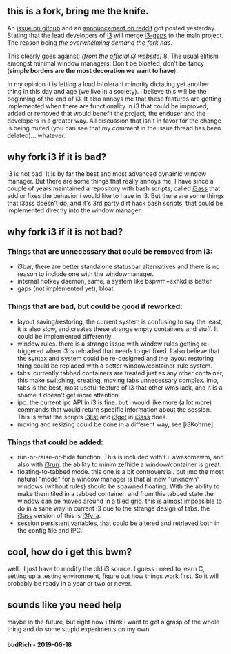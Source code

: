 ##  this is a fork, bring me the knife.

An [issue on github] and an [announcement on reddit] got posted yesterday. Stating that the lead developers of [i3] will merge [i3-gaps] to the main project. The reason being *the overwhelming demand the fork has*.

This clearly goes against: *(from the official [i3] website)*
  8. The usual elitism amongst minimal window managers: Don’t be bloated, don’t be fancy (**simple borders are the most decoration we want to have**). 

In my opinion it is letting a loud intolerant minority dictating yet another thing in this day and age (we live in a society). I believe this will be the beginning of the end of i3. It also annoys me that these features are getting implemented when there are functionality in i3 that could be improved, added or removed that would benefit the project, the enduser and the developers in a greater way. All discussion that isn't in favor for the change is being muted (you can see that my comment in the issue thread has been deleted)... whatever.

## why fork i3 if it is bad?

i3 is not bad. It is by far the best and most advanced dynamic window manager. But there are some things that really annoys me. I have since a couple of years maintained a repository with bash scripts, called [i3ass] that add or fixes the behavior i would like to have in i3. But there are some things that i3ass doesn't do, and it's 3rd party dirt hack bash scripts, that could be implemented directly into the window manager.  

## why fork i3 if it is not bad?

### Things that are unnecessary that could be **removed** from i3:
- i3bar, there are better standalone statusbar alternatives and there is no reason to include one with the windowmanager.
- internal hotkey daemon, same, a system like bspwm+sxhkd is better
- gaps (not implemented yet), bloat

### Things that are bad, but could be good if **reworked**:
- layout saving/restoring, the current system is confusing to say the least, it is also slow, and creates these strange empty containers and stuff. It could be implemented differently.
- window rules. there is a strange issue with window rules getting re-triggered when i3 is reloaded that needs to get fixed. I also believe that the syntax and system could be re-designed and the layout restoring thing could be replaced with a better window/container-rule system.
- tabs. currently tabbed containers are treated just as any other container, this make switching, creating, moving tabs unnecessary complex. imo, tabs is the best, most useful feature of i3 that other wms lack, and it is a shame it doesn't get more attention.
- ipc. the current ipc API in i3 is fine. but i would like more (a lot more) commands that would return specific information about the session. This is what the scripts [i3list] and [i3get] in [i3ass] does.
- moving and resizing could be done in a different way, see [i3Kohrne].

### Things that could be **added**:  
- run-or-raise-or-hide function. This is included with f.i. awesomewm, and also with [i3run]. the ability to minimize/hide a window/container is great.
- floating-to-tabbed mode. this one is a bit controversial. but imo the most natural "mode" for a window manager is that all new "unknown" windows (without rules) should be spawned floating. With the ability to make them tiled in a tabbed container. and from this tabbed state the window can be moved around in a tiled grid. this is almost impossible to do in a sane way in current i3 due to the strange design of tabs. the [i3ass] version of this is [i3fyra].
- session persistent variables, that could be altered and retrieved both in the config file and IPC.

## cool, how do i get this bwm?

well.. I just have to modify the old i3 source. I guess i need to learn C, setting up a testing environment, figure out how things work first. So it will probably be ready in a year or two or never.

## sounds like you need help

maybe in the future, but right now i think i want to get a grasp of the whole thing and do some stupid experiments on my own.

#### budRich - 2019-06-18

[i3get]: https://github.com/budlabs/i3ass/wiki/12AS_i3get
[i3fyra]: https://github.com/budlabs/i3ass/wiki/11AS_i3fyra
[i3Kornhe]: https://github.com/budlabs/i3ass/wiki/14AS_i3Kornhe
[i3list]: https://github.com/budlabs/i3ass/wiki/15AS_i3list
[i3run]: https://github.com/budlabs/i3ass/wiki/17AS_i3run
[i3ass]: https://github.com/budlabs/i3ass
[i3]: https://i3wm.org/
[i3-gaps]: https://github.com/Airblader/i3
[issue on github]: https://github.com/i3/i3/issues/3724
[announcement on reddit]: https://old.reddit.com/r/i3wm/comments/c1r58x/we_may_finally_bring_gaps_into_i3/
